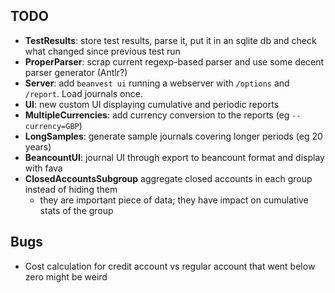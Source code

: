 ## TODO
- **TestResults**: store test results, parse it, put it in an sqlite db and check what changed since previous test run
- **ProperParser**: scrap current regexp-based parser and use some decent parser generator (Antlr?)
- **Server**: add `beanvest ui` running a webserver with `/options` and `/report`. Load journals once.
- **UI**: new custom UI displaying cumulative and periodic reports
- **MultipleCurrencies**: add currency conversion to the reports (eg `--currency=GBP`)
- **LongSamples**: generate sample journals covering longer periods (eg 20 years)
- **BeancountUI**: journal UI through export to beancount format and display with fava
- **ClosedAccountsSubgroup** aggregate closed accounts in each group instead of hiding them
  - they are important piece of data; they have impact on cumulative stats of the group

## Bugs
- Cost calculation for credit account vs regular account that went below zero might be weird
